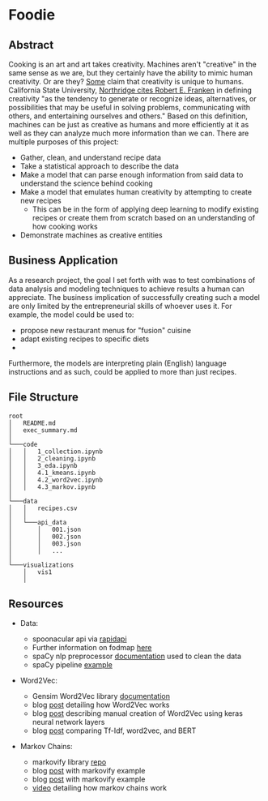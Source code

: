 # Foodie

## Abstract
Cooking is an art and art takes creativity. Machines aren't "creative" in the same sense as we are, but they certainly have the ability to mimic human creativity. Or are they? [Some](https://www.thetrumpet.com/8960-the-mystery-of-human-creativity-explained) claim that creativity is unique to humans. California State University, [Northridge cites Robert E. Franken](http://www.csun.edu/~vcpsy00h/creativity/define.htm) in defining creativity "as the tendency to generate or recognize ideas, alternatives, or possibilities that may be useful in solving problems, communicating with others, and entertaining ourselves and others." Based on this definition, machines can be just as creative as humans and more efficiently at it as well as they can analyze much more information than we can. There are multiple purposes of this project:

- Gather, clean, and understand recipe data
- Take a statistical approach to describe the data
- Make a model that can parse enough information from said data to understand the science behind cooking
- Make a model that emulates human creativity by attempting to create new recipes
    - This can be in the form of applying deep learning to modify existing recipes or create them from scratch based on an understanding of how cooking works
- Demonstrate machines as creative entities

## Business Application
As a research project, the goal I set forth with was to test combinations of data analysis and modeling techniques to achieve results a human can appreciate. The business implication of successfully creating such a model are only limited by the entrepreneurial skills of whoever uses it. For example, the model could be used to:
   - propose new restaurant menus for "fusion" cuisine
   - adapt existing recipes to specific diets
   - 
Furthermore, the models are interpreting plain (English) language instructions and as such, could be applied to more than just recipes. 

## File Structure

```
root
│   README.md
│   exec_summary.md    
│
└───code
│   │   1_collection.ipynb
│   │   2_cleaning.ipynb
│   │   3_eda.ipynb
│   │   4.1_kmeans.ipynb
│   │   4.2_word2vec.ipynb
│   │   4.3_markov.ipynb
│
└───data
│   │   recipes.csv
│   │
│   └───api_data
│       │   001.json
│       │   002.json
│       │   003.json
│       │   ...
│
└───visualizations
    │   vis1
    │
```

## Resources
- Data:
    - spoonacular api via [rapidapi](https://rapidapi.com/spoonacular/api/recipe-food-nutrition/)
    - Further information on fodmap [here](https://www.hopkinsmedicine.org/health/wellness-and-prevention/fodmap-diet-what-you-need-to-know)
    - spaCy nlp preprocessor [documentation](https://spacy.io/usage/models) used to clean the data
    - spaCy pipeline [example](https://spacy.io/usage/processing-pipelines)
    
- Word2Vec:
    - Gensim Word2Vec library [documentation](https://radimrehurek.com/gensim/models/word2vec.html)
    - blog [post](https://jalammar.github.io/illustrated-word2vec/) detailing how Word2Vec works
    - blog [post](https://towardsdatascience.com/creating-word-embeddings-coding-the-word2vec-algorithm-in-python-using-deep-learning-b337d0ba17a8) describing manual creation of Word2Vec using keras neural network layers 
    - blog [post](https://towardsdatascience.com/text-classification-with-nlp-tf-idf-vs-word2vec-vs-bert-41ff868d1794) comparing Tf-Idf, word2vec, and BERT 
    
- Markov Chains:
    - markovify library [repo](https://github.com/jsvine/markovify)
    - blog [post](https://towardsdatascience.com/simulating-text-with-markov-chains-in-python-1a27e6d13fc6) with markovify example
    - blog [post](https://towardsdatascience.com/text-generation-with-markov-chains-an-introduction-to-using-markovify-742e6680dc33) with markovify example
    - [video](https://www.youtube.com/watch?v=ibFeUX5F_fw) detailing how markov chains work
